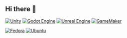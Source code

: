 ## Hi there 👋
[![Unity](https://img.shields.io/badge/Unity-%23000000.svg?logo=unity&logoColor=white)](#) [![Godot Engine](https://img.shields.io/badge/Godot-%23FFFFFF.svg?logo=godot-engine)](#) [![Unreal Engine](https://img.shields.io/badge/Unreal%20Engine-%23313131.svg?logo=unrealengine&logoColor=white)](#) [![GameMaker](https://img.shields.io/badge/GameMaker-000?logo=gamemaker&logoColor=fff)](#)


[![Fedora](https://img.shields.io/badge/Fedora-51A2DA?logo=fedora&logoColor=fff)](#)   [![Ubuntu](https://img.shields.io/badge/Ubuntu-E95420?logo=ubuntu&logoColor=white)](#) 
<!--
**TrustyTraitor/TrustyTraitor** is a ✨ _special_ ✨ repository because its `README.md` (this file) appears on your GitHub profile.

Here are some ideas to get you started:

- 🔭 I’m currently working on ...
- 🌱 I’m currently learning ...
- 👯 I’m looking to collaborate on ...
- 🤔 I’m looking for help with ...
- 💬 Ask me about ...
- 📫 How to reach me: ...
- 😄 Pronouns: ...
- ⚡ Fun fact: ...
-->
